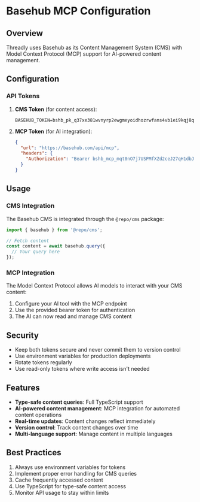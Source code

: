 # Basehub MCP Configuration

## Overview

Threadly uses Basehub as its Content Management System (CMS) with Model Context Protocol (MCP) support for AI-powered content management.

## Configuration

### API Tokens

1. **CMS Token** (for content access):
   ```
   BASEHUB_TOKEN=bshb_pk_q37xe381wvnyrp2ewgmeyoidhozrwfans4vb1ei9kqj8q17ow4gd4tukafbv4s40
   ```

2. **MCP Token** (for AI integration):
   ```json
   {
     "url": "https://basehub.com/api/mcp",
     "headers": {
       "Authorization": "Bearer bshb_mcp_mqt0nO7j7USPMfXZd2ceJ27qH1dbJLNfTxw5rCyG2BWxVIVvxoSyVAVu2LMqvbEn"
     }
   }
   ```

## Usage

### CMS Integration

The Basehub CMS is integrated through the `@repo/cms` package:

```typescript
import { basehub } from '@repo/cms';

// Fetch content
const content = await basehub.query({
  // Your query here
});
```

### MCP Integration

The Model Context Protocol allows AI models to interact with your CMS content:

1. Configure your AI tool with the MCP endpoint
2. Use the provided bearer token for authentication
3. The AI can now read and manage CMS content

## Security

- Keep both tokens secure and never commit them to version control
- Use environment variables for production deployments
- Rotate tokens regularly
- Use read-only tokens where write access isn't needed

## Features

- **Type-safe content queries**: Full TypeScript support
- **AI-powered content management**: MCP integration for automated content operations
- **Real-time updates**: Content changes reflect immediately
- **Version control**: Track content changes over time
- **Multi-language support**: Manage content in multiple languages

## Best Practices

1. Always use environment variables for tokens
2. Implement proper error handling for CMS queries
3. Cache frequently accessed content
4. Use TypeScript for type-safe content access
5. Monitor API usage to stay within limits